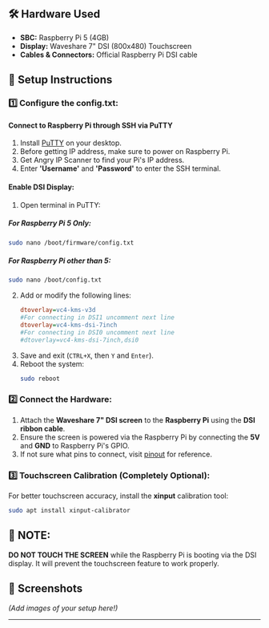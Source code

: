 ## 🛠 Hardware Used

- **SBC:** Raspberry Pi 5 (4GB)
- **Display:** Waveshare 7" DSI (800x480) Touchscreen
- **Cables & Connectors:** Official Raspberry Pi DSI cable

## 🔧 Setup Instructions

### 1️⃣ Configure the config.txt:

#### Connect to Raspberry Pi through SSH via PuTTY
1. Install [PuTTY](https://www.putty.org) on your desktop.
2. Before getting IP address, make sure to power on Raspberry Pi.
3. Get Angry IP Scanner to find your Pi's IP address.
4. Enter **'Username'** and **'Password'** to enter the SSH terminal.

#### Enable DSI Display:

1. Open terminal in PuTTY:
##### *For Raspberry Pi 5 Only*:
   ```bash
   sudo nano /boot/firmware/config.txt
   ```
##### *For Raspberry Pi other than 5*:
   ```bash
   sudo nano /boot/config.txt
   ```
2. Add or modify the following lines:
   ```ini
   dtoverlay=vc4-kms-v3d
   #For connecting in DSI1 uncomment next line 
   dtoverlay=vc4-kms-dsi-7inch
   #For connecting in DSI0 uncomment next line
   #dtoverlay=vc4-kms-dsi-7inch,dsi0
   ```
3. Save and exit (`CTRL+X`, then `Y` and `Enter`).
4. Reboot the system:
   ```bash
   sudo reboot
   ```

### 2️⃣ Connect the Hardware:

1. Attach the **Waveshare 7" DSI screen** to the **Raspberry Pi** using the **DSI ribbon cable**.
2. Ensure the screen is powered via the Raspberry Pi by connecting the **5V** and **GND** to Raspberry Pi's GPIO.
3. If not sure what pins to connect, visit [pinout](https://pinout.xyz) for reference.

### 3️⃣ Touchscreen Calibration (Completely Optional):

For better touchscreen accuracy, install the **xinput** calibration tool:

```bash
sudo apt install xinput-calibrator
```

## 📝 NOTE:
**DO NOT TOUCH THE SCREEN** while the Raspberry Pi is booting via the DSI display. It will prevent the touchscreen feature to work properly. 


## 📸 Screenshots

*(Add images of your setup here!)*


---

